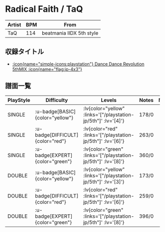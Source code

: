 # Radical Faith / TaQ

|Artist|BPM|From|
|------|---|----|
|TaQ|114|beatmania IIDX 5th style|

## 収録タイトル

- [ :icon{name="simple-icons:playstation"} Dance Dance Revolution 5thMIX :icon{name="flag:jp-4x3"} ](/playstation-jp/5th)

## 譜面一覧

|PlayStyle|Difficulty|Levels|Notes|Movie|
|---------|----------|------|-----|-----|
|SINGLE| :u-badge[BASIC]{color="yellow"} | :lv{color="yellow" :links='["/playstation-jp/5th"]' :lv='[4]'} |178/0||
|SINGLE| :u-badge[DIFFICULT]{color="red"} | :lv{color="red" :links='["/playstation-jp/5th"]' :lv='[6]'} |263/0||
|SINGLE| :u-badge[EXPERT]{color="green"} | :lv{color="green" :links='["/playstation-jp/5th"]' :lv='[8]'} |360/0||
|DOUBLE| :u-badge[BASIC]{color="yellow"} | :lv{color="yellow" :links='["/playstation-jp/5th"]' :lv='[3]'} |173/0||
|DOUBLE| :u-badge[DIFFICULT]{color="red"} | :lv{color="red" :links='["/playstation-jp/5th"]' :lv='[6]'} |259/0||
|DOUBLE| :u-badge[EXPERT]{color="green"} | :lv{color="green" :links='["/playstation-jp/5th"]' :lv='[8]'} |396/0||
